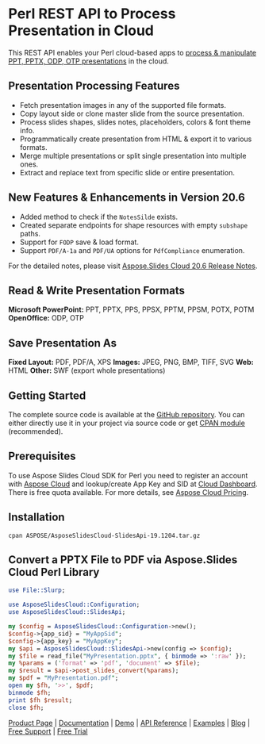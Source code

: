# Perl REST API to Process Presentation in Cloud

This REST API enables your Perl cloud-based apps to [process & manipulate PPT, PPTX, ODP, OTP presentations](https://products.aspose.cloud/slides/perl) in the cloud.

## Presentation Processing Features

- Fetch presentation images in any of the supported file formats.
- Copy layout side or clone master slide from the source presentation.
- Process slides shapes, slides notes, placeholders, colors & font theme info.
- Programmatically create presentation from HTML & export it to various formats.
- Merge multiple presentations or split single presentation into multiple ones.
- Extract and replace text from specific slide or entire presentation.

## New Features & Enhancements in Version 20.6

- Added method to check if the `NotesSilde` exists.
- Created separate endpoints for shape resources with empty `subshape` paths.
- Support for `FODP` save & load format.
- Support `PDF/A-1a` and `PDF/UA` options for `PdfCompliance` enumeration.

For the detailed notes, please visit [Aspose.Slides Cloud 20.6 Release Notes](https://docs.aspose.cloud/display/slidescloud/Aspose.Slides+Cloud+20.6+Release+Notes).

## Read & Write Presentation Formats

**Microsoft PowerPoint:** PPT, PPTX, PPS, PPSX, PPTM, PPSM, POTX, POTM
**OpenOffice:** ODP, OTP

## Save Presentation As

**Fixed Layout:** PDF, PDF/A, XPS
**Images:** JPEG, PNG, BMP, TIFF, SVG
**Web:** HTML
**Other:** SWF (export whole presentations)

## Getting Started

The complete source code is available at the [GitHub repository](https://github.com/aspose-slides-cloud/aspose-slides-cloud-perl). You can either directly use it in your project via source code or get [CPAN module](https://metacpan.org/release/AsposeSlidesCloud-SlidesApi) (recommended).

## Prerequisites

To use Aspose Slides Cloud SDK for Perl you need to register an account with [Aspose Cloud](https://www.aspose.cloud/) and lookup/create App Key and SID at [Cloud Dashboard](https://dashboard.aspose.cloud/#/apps). There is free quota available. For more details, see [Aspose Cloud Pricing](https://purchase.aspose.cloud/pricing).

## Installation

```console
cpan ASPOSE/AsposeSlidesCloud-SlidesApi-19.1204.tar.gz
```

## Convert a PPTX File to PDF via Aspose.Slides Cloud Perl Library

```perl
use File::Slurp;

use AsposeSlidesCloud::Configuration;
use AsposeSlidesCloud::SlidesApi;

my $config = AsposeSlidesCloud::Configuration->new();
$config->{app_sid} = "MyAppSid";
$config->{app_key} = "MyAppKey";
my $api = AsposeSlidesCloud::SlidesApi->new(config => $config);
my $file = read_file("MyPresentation.pptx", { binmode => ':raw' });
my %params = ('format' => 'pdf', 'document' => $file);
my $result = $api->post_slides_convert(%params);
my $pdf = "MyPresentation.pdf";
open my $fh, '>>', $pdf;
binmode $fh;
print $fh $result;
close $fh;
```

[Product Page](https://products.aspose.cloud/slides/perl) | [Documentation](https://docs.aspose.cloud/display/slidescloud/Home) | [Demo](https://products.aspose.app/slides/family) | [API Reference](https://apireference.aspose.cloud/slides/) | [Examples](https://github.com/aspose-slides-cloud/aspose-slides-cloud-perl) | [Blog](https://blog.aspose.cloud/category/slides/) | [Free Support](https://forum.aspose.cloud/c/slides) | [Free Trial](https://dashboard.aspose.cloud/#/apps)
